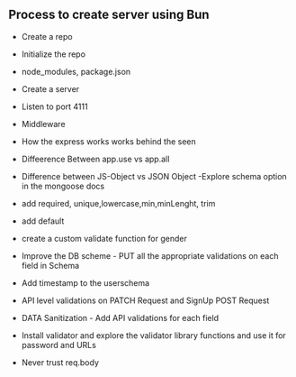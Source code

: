 ## Process to create server using Bun

- Create a repo
- Initialize the repo
- node_modules, package.json
- Create a server
- Listen to port 4111
- Middleware
- How the express works works behind the seen
- Diffeerence Between app.use vs app.all

- Difference between JS-Object vs JSON Object
  -Explore schema option in the mongoose docs

- add required, unique,lowercase,min,minLenght, trim
- add default
- create a custom validate function for gender
- Improve the DB scheme - PUT all the appropriate validations on each field in Schema
- Add timestamp to the userschema
- API level validations on PATCH Request and SignUp POST Request
- DATA Sanitization - Add API validations for each field
- Install validator and explore the validator library functions and use it for password and URLs
- Never trust req.body
